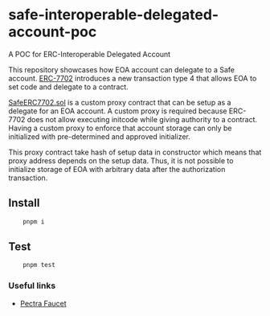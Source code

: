 # safe-interoperable-delegated-account-poc
A POC for ERC-Interoperable Delegated Account

This repository showcases how EOA account can delegate to a Safe account. [ERC-7702](https://github.com/ethereum/EIPs/blob/master/EIPS/eip-7702.md) introduces a new transaction type 4 that allows EOA to set code and delegate to a contract.

[SafeERC7702.sol](./contracts/SafeERC7702.sol) is a custom proxy contract that can be setup as a delegate for an EOA account. A custom proxy is required because ERC-7702 does not allow executing initcode while giving authority to a contract. Having a custom proxy to enforce that account storage can only be initialized with pre-determined and approved initializer.

This proxy contract take hash of setup data in constructor which means that proxy address depends on the setup data. Thus, it is not possible to initialize storage of EOA with arbitrary data after the authorization transaction.

## Install

```bash
    pnpm i
```

## Test

```bash
    pnpm test
```

### Useful links

- [Pectra Faucet](https://faucet.pectra-devnet-3.ethpandaops.io/)
